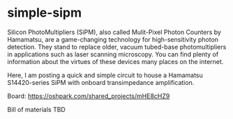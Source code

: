 # simple-sipm

Silicon PhotoMultipliers (SiPM), also called Mulit-Pixel Photon Counters by Hamamatsu, are a game-changing technology for high-sensitivity photon detection. They stand to replace older, vacuum tubed-base photomultipliers in applications such as laser scanning microscopy. You can find plenty of information about the virtues of these devices many places on the internet.

Here, I am posting a quick and simple circuit to house a Hamamatsu S14420-series SiPM with onboard transimpedance amplification.


Board:
https://oshpark.com/shared_projects/mHE8cHZ9

Bill of materials
TBD
